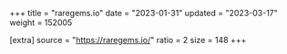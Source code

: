 +++
title = "raregems.io"
date = "2023-01-31"
updated = "2023-03-17"
weight = 152005

[extra]
source = "https://raregems.io/"
ratio = 2
size = 148
+++
